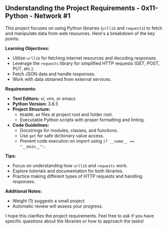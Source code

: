 ## Understanding the Project Requirements - 0x11-Python - Network #1

This project focuses on using Python libraries (`urllib` and `requests`) to fetch and manipulate data from web resources. Here's a breakdown of the key points:

**Learning Objectives:**

* Utilize `urllib` for fetching internet resources and decoding responses.
* Leverage the `requests` library for simplified HTTP requests (GET, POST, PUT, etc.).
* Fetch JSON data and handle responses.
* Work with data obtained from external services.

**Requirements:**

* **Text Editors:** vi, vim, or emacs
* **Python Version:** 3.8.5
* **Project Structure:**
    * `README.md` files at project root and folder root.
    * Executable Python scripts with proper formatting and linting.
* **Code Guidelines:**
    * Docstrings for modules, classes, and functions.
    * Use `get` for safe dictionary value access.
    * Prevent code execution on import using `if __name__ == "__main__":`.

**Tips:**

* Focus on understanding how `urllib` and `requests` work.
* Explore tutorials and documentation for both libraries.
* Practice making different types of HTTP requests and handling responses.

**Additional Notes:**

* Weight (1) suggests a small project.
* Automatic review will assess your progress.


I hope this clarifies the project requirements. Feel free to ask if you have specific questions about the libraries or how to approach the tasks!
